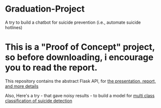# Graduation-Project

A try to build a chatbot for suicide prevention (i.e., automate suicide hotlines)


# This is a "Proof of Concept" project, so before downloading, i encourage you to read the report.

This repository contains the abstract Flask API, for [the presentation, report, and more details](https://drive.google.com/drive/folders/1HYN7gbVf9Rkg-QmhfJaOl67bNPwbrmoK?usp=sharing)

Also, Here's a try - that gave noisy results - to build a model for [multi class classification of suicide detection](https://drive.google.com/drive/u/0/folders/1ht2t0RdnlcseIcxjYjKrqKuKkmZ-ZwwX)
